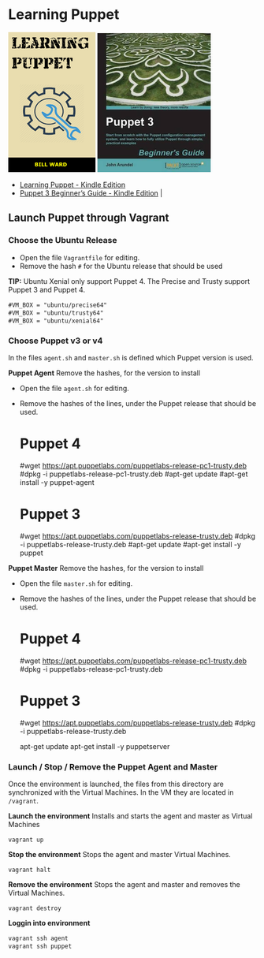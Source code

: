 # Learning Puppet


<img  src="https://github.com/verhagen/puppet-beginner-guide/raw/master/images/book-learning-puppet.png" />
<img  src="https://github.com/verhagen/puppet-beginner-guide/raw/master/images/book-puppet-3-beginners-guide.png" />

- [Learning Puppet - Kindle Edition](https://www.amazon.com/Learning-Puppet-Bill-Ward-ebook/dp/B01F4T7LBM)
- [Puppet 3 Beginner’s Guide - Kindle Edition](https://www.amazon.com/Puppet-Beginners-Guide-John-Arundel-ebook/dp/B00BN4P87C) |


## Launch Puppet through Vagrant


### Choose the Ubuntu Release

- Open the file `Vagrantfile` for editing.
- Remove the hash `#` for the Ubuntu release that should be used 

**TIP:** Ubuntu Xenial only support Puppet 4. The Precise and Trusty support Puppet 3 and Puppet 4.

	#VM_BOX = "ubuntu/precise64"
	#VM_BOX = "ubuntu/trusty64"
	#VM_BOX = "ubuntu/xenial64"


### Choose Puppet v3 or v4

In the files `agent.sh` and `master.sh` is defined which Puppet version is used. 

**Puppet Agent** Remove the hashes, for the version to install 

- Open the file `agent.sh` for editing.
- Remove the hashes of the lines, under the Puppet release that should be used.  

	# Puppet 4
	#wget https://apt.puppetlabs.com/puppetlabs-release-pc1-trusty.deb
	#dpkg -i puppetlabs-release-pc1-trusty.deb
	#apt-get update
	#apt-get install -y puppet-agent
	
	# Puppet 3
	#wget https://apt.puppetlabs.com/puppetlabs-release-trusty.deb
	#dpkg -i puppetlabs-release-trusty.deb
	#apt-get update
	#apt-get install -y puppet

**Puppet Master** Remove the hashes, for the version to install 

- Open the file `master.sh` for editing.
- Remove the hashes of the lines, under the Puppet release that should be used.  

	# Puppet 4
	#wget https://apt.puppetlabs.com/puppetlabs-release-pc1-trusty.deb
	#dpkg -i puppetlabs-release-pc1-trusty.deb
	
	# Puppet 3
	#wget https://apt.puppetlabs.com/puppetlabs-release-trusty.deb
	#dpkg -i puppetlabs-release-trusty.deb
	
	apt-get update
	apt-get install -y puppetserver


### Launch / Stop / Remove the Puppet Agent and Master

Once the environment is launched, the files from this directory are synchronized with the
Virtual Machines. In the VM they are located in `/vagrant`. 


**Launch the environment** Installs and starts the agent and master as Virtual Machines

	vagrant up

**Stop the environment** Stops the agent and master Virtual Machines. 

	vagrant halt

**Remove the environment** Stops the agent and master and removes the Virtual Machines.

	vagrant destroy

**Loggin into environment**

	vagrant ssh agent
	vagrant ssh puppet

